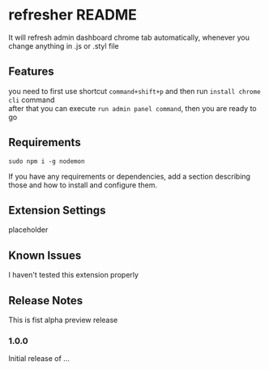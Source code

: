 # refresher README

It will refresh admin dashboard chrome tab automatically, whenever you change anything in .js or .styl file

## Features

you need to first use shortcut `command+shift+p` and then run `install chrome cli` command
<br/>
after that you can execute `run admin panel command`, then you are ready to go

## Requirements

```
sudo npm i -g nodemon
```

If you have any requirements or dependencies, add a section describing those and how to install and configure them.

## Extension Settings

placeholder

## Known Issues

I haven't tested this extension properly

## Release Notes

This is fist alpha preview release

### 1.0.0

Initial release of ...

